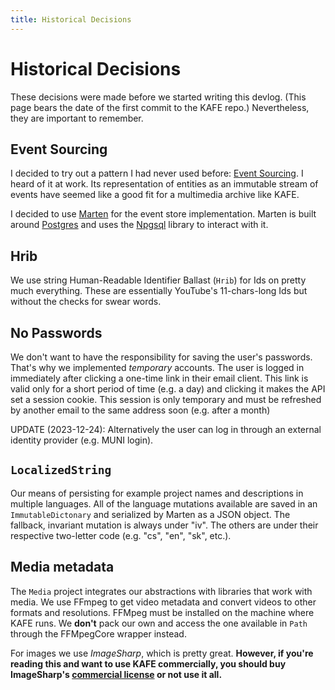 ```yaml
---
title: Historical Decisions
---
```


# Historical Decisions

These decisions were made before we started writing this devlog.
(This page bears the date of the first commit to the KAFE repo.)
Nevertheless, they are important to remember.

## Event Sourcing

I decided to try out a pattern I had never used before: [Event Sourcing](https://www.eventstore.com/blog/what-is-event-sourcing).
I heard of it at work.
Its representation of entities as an immutable stream of events have seemed like a good fit for a multimedia archive like KAFE.

I decided to use [Marten](https://martendb.io/) for the event store implementation.
Marten is built around [Postgres](https://www.postgresql.org/) and uses the [Npgsql](https://www.npgsql.org/) library to interact with it.

## Hrib

We use string Human-Readable Identifier Ballast (`Hrib`) for Ids on pretty much everything.
These are essentially YouTube's 11-chars-long Ids but without the checks for swear words.

## No Passwords

We don't want to have the responsibility for saving the user's passwords.
That's why we implemented _temporary_ accounts.
The user is logged in immediately after clicking a one-time link in their email client.
This link is valid only for a short period of time (e.g. a day) and clicking it makes the API set a session cookie.
This session is only temporary and must be refreshed by another email to the same address soon (e.g. after a month)

UPDATE (2023-12-24): Alternatively the user can log in through an external identity provider (e.g. MUNI login).

## `LocalizedString`

Our means of persisting for example project names and descriptions in multiple languages.
All of the language mutations available are saved in an `ImmutableDictonary` and serialized by Marten as a JSON object.
The fallback, invariant mutation is always under "iv".
The others are under their respective two-letter code (e.g. "cs", "en", "sk", etc.).

## Media metadata

The `Media` project integrates our abstractions with libraries that work with media.
We use FFmpeg to get video metadata and convert videos to other formats and resolutions.
FFMpeg must be installed on the machine where KAFE runs.
We **don't** pack our own and access the one available in `Path` through the FFMpegCore wrapper instead.

For images we use _ImageSharp_, which is pretty great.
**However, if you're reading this and want to use KAFE commercially, you should buy ImageSharp's [commercial license](https://sixlabors.com/pricing/) or not use it all.**
